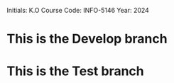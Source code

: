 Initials: K.O
Course Code: INFO-5146
Year: 2024

# This is the Develop branch
# This is the Test branch